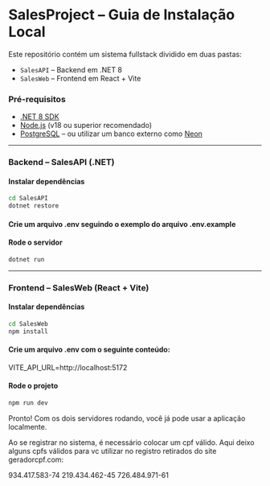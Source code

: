 # SalesProject – Guia de Instalação Local

Este repositório contém um sistema fullstack dividido em duas pastas:

- `SalesAPI` – Backend em .NET 8
- `SalesWeb` – Frontend em React + Vite

### Pré-requisitos

- [.NET 8 SDK](https://dotnet.microsoft.com/en-us/download)
- [Node.js](https://nodejs.org/) (v18 ou superior recomendado)
- [PostgreSQL](https://www.postgresql.org/) – ou utilizar um banco externo como [Neon](https://neon.tech)

---

### Backend – **SalesAPI** (.NET)

#### Instalar dependências

```bash
cd SalesAPI
dotnet restore
```

#### Crie um arquivo .env seguindo o exemplo do arquivo .env.example

#### Rode o servidor

```bash
dotnet run
```

---

### Frontend – **SalesWeb** (React + Vite)

#### Instalar dependências

```bash
cd SalesWeb
npm install
```

#### Crie um arquivo .env com o seguinte conteúdo:

VITE_API_URL=http://localhost:5172

#### Rode o projeto

```bash
npm run dev
```

Pronto! Com os dois servidores rodando, você já pode usar a aplicação localmente.

Ao se registrar no sistema, é necessário colocar um cpf válido.
Aqui deixo alguns cpfs válidos para vc utilizar no registro retirados do site geradorcpf.com:

934.417.583-74
219.434.462-45
726.484.971-61
